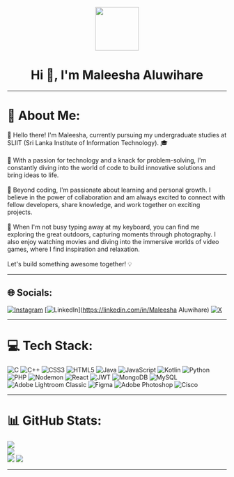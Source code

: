 <p align="center" ><img  src = "https://github.com/7oSkaaa/7oSkaaa/blob/main/Images/about_me.gif?raw=true" width = 100px></p>
<h1 align="center">Hi 👋, I'm Maleesha Aluwihare</h1>
<hr>

# 💫 About Me:
👋 Hello there! I'm Maleesha, currently pursuing my undergraduate studies at SLIIT (Sri Lanka Institute of Information Technology). 🎓<br><br>🚀 With a passion for technology and a knack for problem-solving, I'm constantly diving into the world of code to build innovative solutions and bring ideas to life.<br><br>🌱 Beyond coding, I'm passionate about learning and personal growth. I believe in the power of collaboration and am always excited to connect with fellow developers, share knowledge, and work together on exciting projects.<br><br>🎨 When I'm not busy typing away at my keyboard, you can find me exploring the great outdoors, capturing moments through photography. I also enjoy watching movies and diving into the immersive worlds of video games, where I find inspiration and relaxation.<br><br>Let's build something awesome together! 💡<br><hr>


## 🌐 Socials:
[![Instagram](https://img.shields.io/badge/Instagram-%23E4405F.svg?logo=Instagram&logoColor=white)](https://instagram.com/maleesha_alu) [![LinkedIn](https://img.shields.io/badge/LinkedIn-%230077B5.svg?logo=linkedin&logoColor=white)](https://linkedin.com/in/Maleesha Aluwihare) [![X](https://img.shields.io/badge/X-black.svg?logo=X&logoColor=white)](https://x.com/@c_malsha) 
<hr>

# 💻 Tech Stack:
![C](https://img.shields.io/badge/c-%2300599C.svg?style=flat-square&logo=c&logoColor=white) ![C++](https://img.shields.io/badge/c++-%2300599C.svg?style=flat-square&logo=c%2B%2B&logoColor=white) ![CSS3](https://img.shields.io/badge/css3-%231572B6.svg?style=flat-square&logo=css3&logoColor=white) ![HTML5](https://img.shields.io/badge/html5-%23E34F26.svg?style=flat-square&logo=html5&logoColor=white) ![Java](https://img.shields.io/badge/java-%23ED8B00.svg?style=flat-square&logo=openjdk&logoColor=white) ![JavaScript](https://img.shields.io/badge/javascript-%23323330.svg?style=flat-square&logo=javascript&logoColor=%23F7DF1E) ![Kotlin](https://img.shields.io/badge/kotlin-%237F52FF.svg?style=flat-square&logo=kotlin&logoColor=white) ![Python](https://img.shields.io/badge/python-3670A0?style=flat-square&logo=python&logoColor=ffdd54) ![PHP](https://img.shields.io/badge/php-%23777BB4.svg?style=flat-square&logo=php&logoColor=white) ![Nodemon](https://img.shields.io/badge/NODEMON-%23323330.svg?style=flat-square&logo=nodemon&logoColor=%BBDEAD) ![React](https://img.shields.io/badge/react-%2320232a.svg?style=flat-square&logo=react&logoColor=%2361DAFB) ![JWT](https://img.shields.io/badge/JWT-black?style=flat-square&logo=JSON%20web%20tokens) ![MongoDB](https://img.shields.io/badge/MongoDB-%234ea94b.svg?style=flat-square&logo=mongodb&logoColor=white) ![MySQL](https://img.shields.io/badge/mysql-%2300000f.svg?style=flat-square&logo=mysql&logoColor=white) ![Adobe Lightroom Classic](https://img.shields.io/badge/Adobe%20Lightroom%20Classic-31A8FF.svg?style=flat-square&logo=Adobe%20Lightroom%20Classic&logoColor=white) ![Figma](https://img.shields.io/badge/figma-%23F24E1E.svg?style=flat-square&logo=figma&logoColor=white) ![Adobe Photoshop](https://img.shields.io/badge/adobe%20photoshop-%2331A8FF.svg?style=flat-square&logo=adobe%20photoshop&logoColor=white) ![Cisco](https://img.shields.io/badge/cisco-%23049fd9.svg?style=flat-square&logo=cisco&logoColor=black)
<hr>

# 📊 GitHub Stats:
![](https://github-readme-stats.vercel.app/api?username=MaleeshaAluwihare&theme=dark&hide_border=true&include_all_commits=true&count_private=false)<br/>
![](https://github-readme-streak-stats.herokuapp.com/?user=MaleeshaAluwihare&theme=dark&hide_border=true)<br/>
![](https://github-readme-stats.vercel.app/api/top-langs/?username=MaleeshaAluwihare&theme=dark&hide_border=true&include_all_commits=true&count_private=false&layout=compact)
[![](https://visitcount.itsvg.in/api?id=MaleeshaAluwihare&icon=5&color=0)](https://visitcount.itsvg.in)

---

